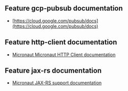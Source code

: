 ## Feature gcp-pubsub documentation

- [https://cloud.google.com/pubsub/docs](https://cloud.google.com/pubsub/docs)

## Feature http-client documentation

- [Micronaut Micronaut HTTP Client documentation](https://docs.micronaut.io/latest/guide/index.html#httpClient)

## Feature jax-rs documentation

- [Micronaut JAX-RS support documentation](https://micronaut-projects.github.io/micronaut-jaxrs/latest/guide/index.html)

